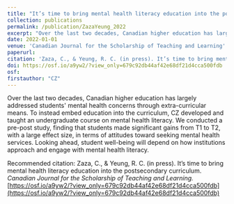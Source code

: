 ```yaml
---
title: "It’s time to bring mental health literacy education into the postsecondary curriculum"
collection: publications
permalink: /publication/ZazaYeung_2022
excerpt: "Over the last two decades, Canadian higher education has largely addressed students' mental health concerns through extra-curricular means. To instead embed education into the curriculum, CZ developed and taught an undergraduate course on mental health literacy. We conducted a pre-post study, finding that students made significant gains from T1 to T2, with a large effect size, in terms of attitudes toward seeking mental health services. Looking ahead, student well-being will depend on how institutions approach and engage with mental health literacy."
date: 2022-01-01
venue: 'Canadian Journal for the Scholarship of Teaching and Learning'
paperurl: 
citation: 'Zaza, C., & Yeung, R. C. (in press). It’s time to bring mental health literacy education into the postsecondary curriculum. <i>Canadian Journal for the Scholarship of Teaching and Learning.</i> https://osf.io/a9yw2/?view_only=679c92db44af42e68df21d4cca500fdb'
doi: https://osf.io/a9yw2/?view_only=679c92db44af42e68df21d4cca500fdb
osf:
firstauthor: "CZ"
---
```

Over the last two decades, Canadian higher education has largely addressed students' mental health concerns through extra-curricular means. To instead embed education into the curriculum, CZ developed and taught an undergraduate course on mental health literacy. We conducted a pre-post study, finding that students made significant gains from T1 to T2, with a large effect size, in terms of attitudes toward seeking mental health services. Looking ahead, student well-being will depend on how institutions approach and engage with mental health literacy.

Recommended citation: Zaza, C., & Yeung, R. C. (in press). It’s time to bring mental health literacy education into the postsecondary curriculum. *Canadian Journal for the Scholarship of Teaching and Learning.* [https://osf.io/a9yw2/?view_only=679c92db44af42e68df21d4cca500fdb](https://osf.io/a9yw2/?view_only=679c92db44af42e68df21d4cca500fdb)